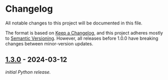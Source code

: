 # Changelog

All notable changes to this project will be documented in this file.

The format is based on [Keep a Changelog](https://keepachangelog.com/en/1.0.0/), and this project adheres mostly to [Semantic Versioning](https://semver.org/spec/v2.0.0.html). However, all releases before 1.0.0 have breaking changes between minor-version updates.

## [1.3.0] - 2024-03-12

_initial Python release._

[1.3.0]: https://github.com/ShiJbey/RePraxisPy/releases/tag/v1.3.0
